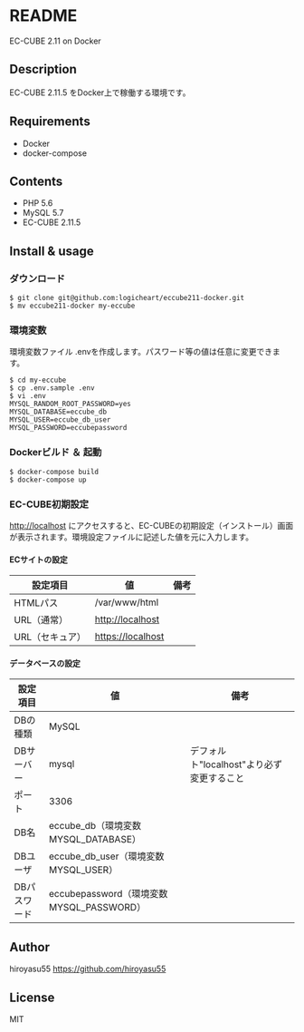 # README
EC-CUBE 2.11 on Docker

## Description
EC-CUBE 2.11.5 をDocker上で稼働する環境です。

## Requirements
-   Docker
-   docker-compose

## Contents
-   PHP 5.6
-   MySQL 5.7
-   EC-CUBE 2.11.5

## Install & usage
### ダウンロード
```
$ git clone git@github.com:logicheart/eccube211-docker.git
$ mv eccube211-docker my-eccube
```

### 環境変数
環境変数ファイル .envを作成します。パスワード等の値は任意に変更できます。

```
$ cd my-eccube
$ cp .env.sample .env
$ vi .env
MYSQL_RANDOM_ROOT_PASSWORD=yes
MYSQL_DATABASE=eccube_db
MYSQL_USER=eccube_db_user
MYSQL_PASSWORD=eccubepassword
```

### Dockerビルド ＆ 起動
```
$ docker-compose build
$ docker-compose up
```

### EC-CUBE初期設定
<http://localhost> にアクセスすると、EC-CUBEの初期設定（インストール）画面が表示されます。環境設定ファイルに記述した値を元に入力します。

#### ECサイトの設定

設定項目|値|備考
--|--|--
HTMLパス|/var/www/html |
URL（通常）|<http://localhost>|
URL（セキュア）|<https://localhost>|

#### データベースの設定

設定項目|値|備考
--|--|--
DBの種類|MySQL|
DBサーバー|mysql|デフォルト"localhost"より必ず変更すること
ポート|3306|
DB名|eccube_db（環境変数MYSQL_DATABASE）|
DBユーザ|eccube_db_user（環境変数MYSQL_USER）|
DBパスワード|eccubepassword（環境変数MYSQL_PASSWORD）|

## Author
hiroyasu55 <https://github.com/hiroyasu55>

## License
MIT
